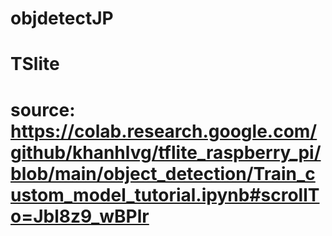 # objdetectJP
# TSlite

# source: https://colab.research.google.com/github/khanhlvg/tflite_raspberry_pi/blob/main/object_detection/Train_custom_model_tutorial.ipynb#scrollTo=Jbl8z9_wBPlr
